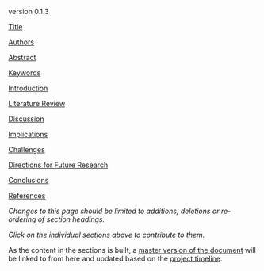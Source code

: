version 0.1.3

[Title](https://github.com/ASU-CPI/honest-pi/blob/master/article/0a_title.md)

[Authors](https://github.com/ASU-CPI/honest-pi/blob/master/article/ob_authors.md)

[Abstract](https://github.com/ASU-CPI/honest-pi/blob/master/article/0c_abstract.md)

[Keywords](https://github.com/ASU-CPI/honest-pi/blob/master/article/0d_keywords.md)

[Introduction](https://github.com/ASU-CPI/honest-pi/blob/master/article/1_introduction.md)

[Literature Review](https://github.com/ASU-CPI/honest-pi/blob/master/article/2_litreview.md)

[Discussion](https://github.com/ASU-CPI/honest-pi/blob/master/article/3_discussion.md)

[Implications](https://github.com/ASU-CPI/honest-pi/blob/master/article/4_implications.md)

[Challenges](https://github.com/ASU-CPI/honest-pi/blob/master/article/5_challenges.md)

[Directions for Future Research](https://github.com/ASU-CPI/honest-pi/blob/master/article/6_future.md)

[Conclusions](https://github.com/ASU-CPI/honest-pi/blob/master/article/7_conclusion.md)

[References](https://github.com/ASU-CPI/honest-pi/blob/master/article/8_references.md)

*Changes to this page should be limited to additions, deletions or re-ordering of section headings.*

*Click on the individual sections above to contribute to them.*

As the content in the sections is built, a [master version of the document](https://github.com/ASU-CPI/honest-pi/blob/master/article/01_article.md) will be linked to from here and updated based on the [project timeline](https://github.com/ASU-CPI/honest-pi/blob/master/timeline.md).

